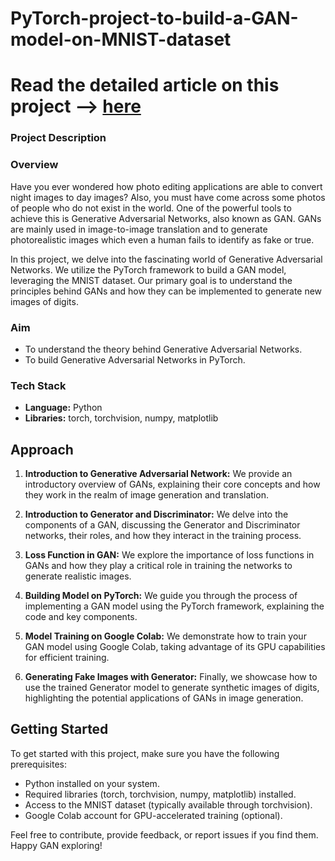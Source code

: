 # PyTorch-project-to-build-a-GAN-model-on-MNIST-dataset


# Read the detailed article on this project --> [here](https://medium.com/@abin_varghese/mastering-art-and-code-a-journey-into-generative-adversarial-networks-for-handwritten-digit-8913d2e511c8)

### Project Description

### Overview

Have you ever wondered how photo editing applications are able to convert night images to day images? Also, you must have come across some photos of people who do not exist in the world. One of the powerful tools to achieve this is Generative Adversarial Networks, also known as GAN. GANs are mainly used in image-to-image translation and to generate photorealistic images which even a human fails to identify as fake or true.

In this project, we delve into the fascinating world of Generative Adversarial Networks. We utilize the PyTorch framework to build a GAN model, leveraging the MNIST dataset. Our primary goal is to understand the principles behind GANs and how they can be implemented to generate new images of digits.

### Aim

- To understand the theory behind Generative Adversarial Networks.
- To build Generative Adversarial Networks in PyTorch.

### Tech Stack

- **Language:** Python
- **Libraries:** torch, torchvision, numpy, matplotlib

## Approach

1. **Introduction to Generative Adversarial Network:** We provide an introductory overview of GANs, explaining their core concepts and how they work in the realm of image generation and translation.

2. **Introduction to Generator and Discriminator:** We delve into the components of a GAN, discussing the Generator and Discriminator networks, their roles, and how they interact in the training process.

3. **Loss Function in GAN:** We explore the importance of loss functions in GANs and how they play a critical role in training the networks to generate realistic images.

4. **Building Model on PyTorch:** We guide you through the process of implementing a GAN model using the PyTorch framework, explaining the code and key components.

5. **Model Training on Google Colab:** We demonstrate how to train your GAN model using Google Colab, taking advantage of its GPU capabilities for efficient training.

6. **Generating Fake Images with Generator:** Finally, we showcase how to use the trained Generator model to generate synthetic images of digits, highlighting the potential applications of GANs in image generation.

## Getting Started

To get started with this project, make sure you have the following prerequisites:

- Python installed on your system.
- Required libraries (torch, torchvision, numpy, matplotlib) installed.
- Access to the MNIST dataset (typically available through torchvision).
- Google Colab account for GPU-accelerated training (optional).

Feel free to contribute, provide feedback, or report issues if you find them. Happy GAN exploring!
